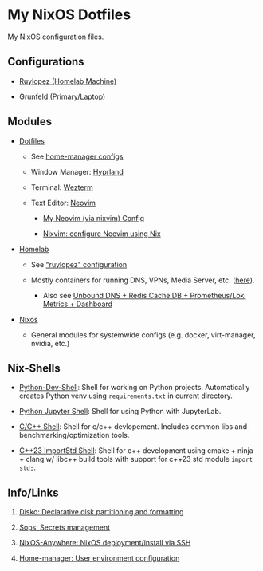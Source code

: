 # My NixOS Dotfiles

My NixOS configuration files.


## Configurations

- [Ruylopez (Homelab Machine)](/hosts/ruylopez)

- [Grunfeld (Primary/Laptop)](/hosts/grunfeld)


## Modules

- [Dotfiles](/modules/home-manager/mpham)

    - See [home-manager configs](/modules/home-manager/mpham)

    - Window Manager: [Hyprland](https://github.com/hyprwm/Hyprland)

    - Terminal: [Wezterm](https://github.com/wez/wezterm)

    - Text Editor: [Neovim](https://neovim.io/)

        - [My Neovim (via nixvim) Config](https://github.com/mtpham99/nixvim-config)

        - [Nixvim: configure Neovim using Nix](https://github.com/nix-community/nixvim)

- [Homelab](/modules/homelab)

    - See ["ruylopez" configuration](/hosts/ruylopez)

    - Mostly containers for running DNS, VPNs, Media Server, etc. ([here](/modules/homelab/containers)).

        - Also see [Unbound DNS + Redis Cache DB + Prometheus/Loki Metrics + Dashboard](https://github.com/mtpham99/unbound-redis-metrics)

- [Nixos](/modules/nixos)

    - General modules for systemwide configs (e.g. docker, virt-manager, nvidia, etc.)


## Nix-Shells

- [Python-Dev-Shell](/nix-shells/python-dev-shell.nix): Shell for working on Python projects. Automatically creates Python venv using `requirements.txt` in current directory.

- [Python Jupyter Shell](/nix-shells/python-jupyter-shell.nix): Shell for using Python with JupyterLab.


- [C/C++ Shell](/nix-shells/cpp-shell.nix): Shell for c/c++ devlopement. Includes common libs and benchmarking/optimization tools.

- [C++23 ImportStd Shell](https://github.com/mtpham99/nixshell-cpp23-stdmodule): Shell for c++ development using cmake + ninja + clang w/ libc++ build tools with support for c++23 std module `import std;`.

## Info/Links

1. [Disko: Declarative disk partitioning and formatting](https://github.com/nix-community/disko)

2. [Sops: Secrets management](https://github.com/Mic92/sops-nix)

3. [NixOS-Anywhere: NixOS deployment/install via SSH](https://github.com/nix-community/nixos-anywhere)

4. [Home-manager: User environment configuration](https://nixos.wiki/wiki/Home_Manager)
